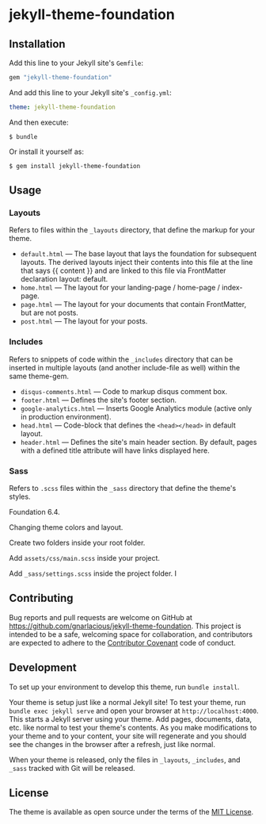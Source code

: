 # jekyll-theme-foundation

## Installation

Add this line to your Jekyll site's `Gemfile`:

```ruby
gem "jekyll-theme-foundation"
```

And add this line to your Jekyll site's `_config.yml`:

```yaml
theme: jekyll-theme-foundation
```

And then execute:

    $ bundle

Or install it yourself as:

    $ gem install jekyll-theme-foundation

## Usage

### Layouts
Refers to files within the `_layouts` directory, that define the markup for your theme.

- `default.html` — The base layout that lays the foundation for subsequent layouts. The derived layouts inject their contents into this file at the line that says {{ content }} and are linked to this file via FrontMatter declaration layout: default.
- `home.html` — The layout for your landing-page / home-page / index-page.
- `page.html` — The layout for your documents that contain FrontMatter, but are not posts.
- `post.html` — The layout for your posts.

### Includes
Refers to snippets of code within the `_includes` directory that can be inserted in multiple layouts (and another include-file as well) within the same theme-gem.

- `disqus-comments.html` — Code to markup disqus comment box.
- `footer.html` — Defines the site's footer section.
- `google-analytics.html` — Inserts Google Analytics module (active only in production environment).
- `head.html` — Code-block that defines the ``<head></head>`` in default layout.
- `header.html` — Defines the site's main header section. By default, pages with a defined title attribute will have links displayed here.

### Sass

Refers to `.scss` files within the `_sass` directory that define the theme's styles.

Foundation 6.4.

Changing theme colors and layout.

Create two folders inside your root folder.


Add `assets/css/main.scss` inside your project.

Add `_sass/settings.scss` inside the project folder. I



## Contributing

Bug reports and pull requests are welcome on GitHub at https://github.com/gnarlacious/jekyll-theme-foundation. This project is intended to be a safe, welcoming space for collaboration, and contributors are expected to adhere to the [Contributor Covenant](http://contributor-covenant.org) code of conduct.

## Development

To set up your environment to develop this theme, run `bundle install`.

Your theme is setup just like a normal Jekyll site! To test your theme, run `bundle exec jekyll serve` and open your browser at `http://localhost:4000`. This starts a Jekyll server using your theme. Add pages, documents, data, etc. like normal to test your theme's contents. As you make modifications to your theme and to your content, your site will regenerate and you should see the changes in the browser after a refresh, just like normal.

When your theme is released, only the files in `_layouts`, `_includes`, and `_sass` tracked with Git will be released.

## License

The theme is available as open source under the terms of the [MIT License](https://opensource.org/licenses/MIT).
